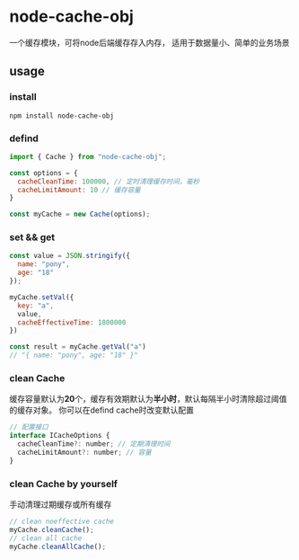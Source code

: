 # node-cache-obj

一个缓存模块，可将node后端缓存存入内存， 适用于数据量小、简单的业务场景

## usage
### install
```shell
npm install node-cache-obj 
```
### defind

```js
import { Cache } from "node-cache-obj";

const options = {
  cacheCleanTime: 100000, // 定时清理缓存时间，毫秒
  cacheLimitAmount: 10 // 缓存容量
}

const myCache = new Cache(options);

```

### set && get

```js
const value = JSON.stringify({
  name: "pony",
  age: "18"
});

myCache.setVal({
  key: "a",
  value,
  cacheEffectiveTime: 1800000
})

const result = myCache.getVal("a")
// "{ name: "pony", age: "18" }"
```
### clean Cache 

缓存容量默认为**20**个，缓存有效期默认为**半小时**，默认每隔半小时清除超过阈值的缓存对象。 你可以在defind cache时改变默认配置

```js
// 配置接口
interface ICacheOptions {
  cacheCleanTime?: number; // 定期清理时间
  cacheLimitAmount?: number; // 容量
}
```
### clean Cache by yourself

手动清理过期缓存或所有缓存
```js
// clean noeffective cache
myCache.cleanCache();
// clean all cache
myCache.cleanAllCache();
```